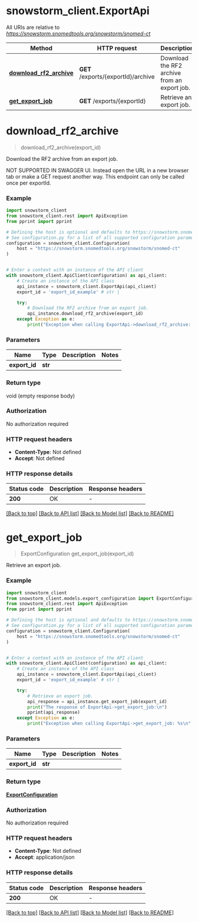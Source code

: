 # snowstorm_client.ExportApi

All URIs are relative to *https://snowstorm.snomedtools.org/snowstorm/snomed-ct*

Method | HTTP request | Description
------------- | ------------- | -------------
[**download_rf2_archive**](ExportApi.md#download_rf2_archive) | **GET** /exports/{exportId}/archive | Download the RF2 archive from an export job.
[**get_export_job**](ExportApi.md#get_export_job) | **GET** /exports/{exportId} | Retrieve an export job.


# **download_rf2_archive**
> download_rf2_archive(export_id)

Download the RF2 archive from an export job.

NOT SUPPORTED IN SWAGGER UI. Instead open the URL in a new browser tab or make a GET request another way. This endpoint can only be called once per exportId.

### Example


```python
import snowstorm_client
from snowstorm_client.rest import ApiException
from pprint import pprint

# Defining the host is optional and defaults to https://snowstorm.snomedtools.org/snowstorm/snomed-ct
# See configuration.py for a list of all supported configuration parameters.
configuration = snowstorm_client.Configuration(
    host = "https://snowstorm.snomedtools.org/snowstorm/snomed-ct"
)


# Enter a context with an instance of the API client
with snowstorm_client.ApiClient(configuration) as api_client:
    # Create an instance of the API class
    api_instance = snowstorm_client.ExportApi(api_client)
    export_id = 'export_id_example' # str | 

    try:
        # Download the RF2 archive from an export job.
        api_instance.download_rf2_archive(export_id)
    except Exception as e:
        print("Exception when calling ExportApi->download_rf2_archive: %s\n" % e)
```



### Parameters


Name | Type | Description  | Notes
------------- | ------------- | ------------- | -------------
 **export_id** | **str**|  | 

### Return type

void (empty response body)

### Authorization

No authorization required

### HTTP request headers

 - **Content-Type**: Not defined
 - **Accept**: Not defined

### HTTP response details

| Status code | Description | Response headers |
|-------------|-------------|------------------|
**200** | OK |  -  |

[[Back to top]](#) [[Back to API list]](../README.md#documentation-for-api-endpoints) [[Back to Model list]](../README.md#documentation-for-models) [[Back to README]](../README.md)

# **get_export_job**
> ExportConfiguration get_export_job(export_id)

Retrieve an export job.

### Example


```python
import snowstorm_client
from snowstorm_client.models.export_configuration import ExportConfiguration
from snowstorm_client.rest import ApiException
from pprint import pprint

# Defining the host is optional and defaults to https://snowstorm.snomedtools.org/snowstorm/snomed-ct
# See configuration.py for a list of all supported configuration parameters.
configuration = snowstorm_client.Configuration(
    host = "https://snowstorm.snomedtools.org/snowstorm/snomed-ct"
)


# Enter a context with an instance of the API client
with snowstorm_client.ApiClient(configuration) as api_client:
    # Create an instance of the API class
    api_instance = snowstorm_client.ExportApi(api_client)
    export_id = 'export_id_example' # str | 

    try:
        # Retrieve an export job.
        api_response = api_instance.get_export_job(export_id)
        print("The response of ExportApi->get_export_job:\n")
        pprint(api_response)
    except Exception as e:
        print("Exception when calling ExportApi->get_export_job: %s\n" % e)
```



### Parameters


Name | Type | Description  | Notes
------------- | ------------- | ------------- | -------------
 **export_id** | **str**|  | 

### Return type

[**ExportConfiguration**](ExportConfiguration.md)

### Authorization

No authorization required

### HTTP request headers

 - **Content-Type**: Not defined
 - **Accept**: application/json

### HTTP response details

| Status code | Description | Response headers |
|-------------|-------------|------------------|
**200** | OK |  -  |

[[Back to top]](#) [[Back to API list]](../README.md#documentation-for-api-endpoints) [[Back to Model list]](../README.md#documentation-for-models) [[Back to README]](../README.md)

